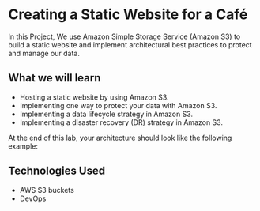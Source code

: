 # Creating a Static Website for a Café
In this Project, We use Amazon Simple Storage Service (Amazon S3) to build a static website and implement architectural best practices to protect and manage our data.
## What we will learn
* Hosting a static website by using Amazon S3.
* Implementing one way to protect your data with Amazon S3.
* Implementing a data lifecycle strategy in Amazon S3.
* Implementing a disaster recovery (DR) strategy in Amazon S3.


At the end of this lab, your architecture should look like the following example:

## Technologies Used
* AWS S3 buckets
* DevOps




